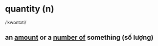 # quantity (n)

/ˈkwɒntəti/

## an [amount](../a/amount-n.md#a-quantity-of-something) or a [number of](../n/number-n.md#a-quantity-of-people-or-things) something (số lượng)